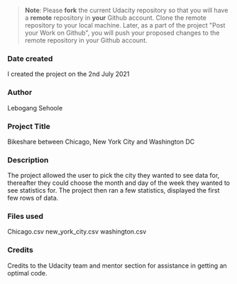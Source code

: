 >**Note**: Please **fork** the current Udacity repository so that you will have a **remote** repository in **your** Github account. Clone the remote repository to your local machine. Later, as a part of the project "Post your Work on Github", you will push your proposed changes to the remote repository in your Github account.

### Date created
I created the project on the 2nd July 2021

### Author
Lebogang Sehoole

### Project Title
Bikeshare between Chicago, New York City and Washington DC

### Description
The project allowed the user to pick the city they wanted to see data for, thereafter they could choose the month and day of the week they wanted to see statistics for. The project then ran a few statistics, displayed the first few rows of data. 

### Files used
Chicago.csv
new_york_city.csv
washington.csv

### Credits
Credits to the Udacity team and mentor section for assistance in getting an optimal code.

